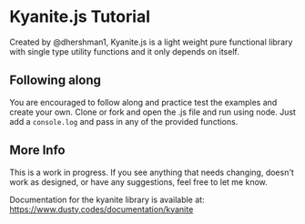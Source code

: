 # Kyanite.js Tutorial

Created by @dhershman1, Kyanite.js is a light weight pure functional library with single type utility functions and it only depends on itself.

## Following along

You are encouraged to follow along and practice test the examples and create your own. Clone or fork and open the .js file and run using node. Just add a `console.log` and pass in any of the provided functions.

## More Info

This is a work in progress. If you see anything that needs changing, doesn't work as designed, or have any suggestions, feel free to let me know.

Documentation for the kyanite library is available at:
 https://www.dusty.codes/documentation/kyanite
